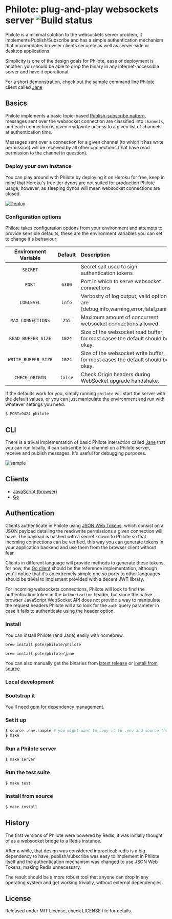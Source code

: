 # Philote:  plug-and-play websockets server ![Build status](https://travis-ci.org/pote/philote.svg)

Philote is a minimal solution to the websockets server problem, it implements Publish/Subscribe and has a simple authentication mechanism that accomodates browser clients securely as well as server-side or desktop applications.

Simplicity is one of the design goals for Philote, ease of deployment is another: you should be able to drop the binary in any internet-accessible server and have it operational.

For a short demonstration, check out the sample command line Philote client called [Jane](#cli)

## Basics

Philote implements a basic topic-based [Publish-subscribe pattern](https://en.wikipedia.org/wiki/Publish%E2%80%93subscribe_pattern), messages sent over the websocket connection are classified into `channels`, and each connection is given read/write access to a given list of channels at authentication time.

Messages sent over a connection for a given channel (to which it has write permission) will be received by all other connections (that have read permission to the channel in question).

### Deploy your own instance

You can play around with Philote by deploying it on Heroku for free, keep in mind that Heroku's free tier dynos are not suited for production Philote usage, however, as sleeping dynos will mean websocket connections are closed.

[![Deploy](https://www.herokucdn.com/deploy/button.svg)](https://heroku.com/deploy)

### Configuration options

Philote takes configuration options from your environment and attempts to provide sensible defaults, these are the environment variables you can set to change it's behaviour:

| Environment Variable    | Default                   | Description                                                                                                        |
|:-----------------------:|:-------------------------:|:-------------------------------------------------------------------------------------------------------------------|
| `SECRET`                | ` `                       | Secret salt used to sign authentication tokens                                                                     |
| `PORT`                  | `6380`                    | Port in which to serve websocket connections                                                                       |
| `LOGLEVEL`              | `info`                    | Verbosity of log output, valid options are [debug,info,warning,error,fatal,panic]                                  |
| `MAX_CONNECTIONS`       | `255`                     | Maximum amount of concurrent websocket connections allowed                                                         |
| `READ_BUFFER_SIZE`      | `1024`                    | Size of the websocket read buffer, for most cases the default should be okay.                                      |
| `WRITE_BUFFER_SIZE`     | `1024`                    | Size of the websocket write buffer, for most cases the default should be okay.                                     |
| `CHECK_ORIGIN`          | `false`                   | Check Origin headers during WebSocket upgrade handshake.                                                           |

If the defaults work for you, simply running `philote` will start the server with the default values, or you can just manipulate the environment and run with whatever settings you need.

```bash
$ PORT=9424 philote
```

## CLI

There is a trivial implementation of basic Philote interaction called [Jane](https://github.com/pote/jane) that you can run locally, it can subscribe to a channel on a Philote server, receive and publish messages. It's useful for debugging purposes.

![sample](https://stuff.pote.io/Screen-Recording-2017-05-16-15-50-30-5ivJp0cbze.gif)

## Clients

* [JavaScript (browser)](https://github.com/pote/philote-js)
* [Go](https://github.com/pote/philote-go)

## Authentication

Clients authenticate in Philote using [JSON Web Tokens](https://jwt.io), which consist on a JSON payload detailing the read/write permissions a given connection will have. The payload is hashed with a secret known to Philote so that incoming connections can be verified, this way you can generate tokens in your application backend and use them from the browser client without fear.

Clients in different language will provide methods to generate these tokens, for now, the [Go client](https://github.com/pote/philote-go/blob/master/token.go) should be the reference implementation, although you'll notice that it's an extremely simple one so ports to other languages should be trivial to implement provided with a decent JWT library.

For incoming websockets connections, Philote will look to find the authentication token in the `Authorization` header, but since the native browser JavaScript WebSocket API does not provide a way to manipulate the request headers Philote will also look for the `auth` query parameter in case it fails to authenticate using the header option.


### Install

You can install Philote (and Jane) easily with homebrew.

`brew install pote/philote/philote`

`brew install pote/philote/jane`

You can also manually get the binaries from [latest release](https://github.com/pote/philote/releases) or [install from source](#install-from-source)


### Local development

### Bootstrap it

You'll need [gpm](https://github.com/pote/gpm) for dependency management.

### Set it up

``` bash
$ source .env.sample # you might want to copy it to .env and source that instead if you plan on changing the settings.
$ make
```

### Run a Philote server

```bash
$ make server
```

### Run the test suite

```bash
$ make test
```

### Install from source

```bash
$ make install
```

## History

The first versions of Philote were powered by Redis, it was initially thought of as a websocket bridge to a Redis instance.

After a while, that design was considered inpractical: redis is a big dependency to have, publish/subscribe was easy to implement in Philote itself and the authentication mechanism was changed to use JSON Web Tokens, making Redis unnecessary.

The result should be a more robust tool that anyone can drop in any operating system and get working trivially, without external dependencies.

## License

Released under MIT License, check LICENSE file for details.
